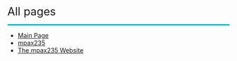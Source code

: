 <span style="font-size: 1.8em;">All pages</span>
<hr style="border: 1px solid #00ffff;">
<div class="allpages-body">
    <ul class="allpages-chunk">
        <li>
            <a href="../../../Main_Page.html">Main Page</a>
        </li>
        <li class="allpagesredirect">
            <a href="../../../pages/mpax235.html">mpax235</a>
        </li>
        <li>
            <a href="../../../pages/The_mpax235_Website.html">The mpax235 Website</a>
        </li>
    </ul>
</div>